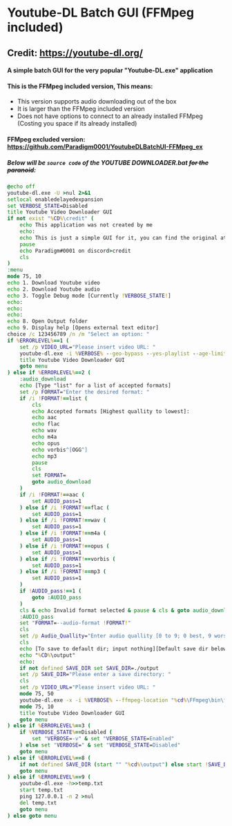 # **Youtube-DL Batch GUI (FFMpeg included)**
## Credit: https://youtube-dl.org/
#### A simple batch GUI for the very popular "Youtube-DL.exe" application
#### This is the FFMpeg included version, This means:
- This version supports audio downloading out of the box
- It is larger than the FFMpeg included version
- Does not have options to connect to an already installed FFMpeg (Costing you space if its already installed)
#### FFMpeg excluded version: https://github.com/Paradigm0001/YoutubeDLBatchUI-FFMpeg_ex

##### Below will be ```source code``` of the YOUTUBE DOWNLOADER.bat ~~for the paranoid~~:
```bat
@echo off
youtube-dl.exe -U >nul 2>&1
setlocal enabledelayedexpansion
set VERBOSE_STATE=Disabled
title Youtube Video Downloader GUI
if not exist "%CD%\credit" (
	echo This application was not created by me
	echo:
	echo This is just a simple GUI for it, you can find the original at: https://youtube-dl.org/
	pause
	echo Paradigm#0001 on discord>credit
	cls
)
:menu
mode 75, 10
echo 1. Download Youtube video
echo 2. Download Youtube audio
echo 3. Toggle Debug mode [Currently !VERBOSE_STATE!]       
echo:                                                                                                     
echo:
echo:
echo 8. Open Output folder
echo 9. Display help [Opens external text editor]
choice /c 123456789 /n /m "Select an option: " 
if %ERRORLEVEL%==1 (
	set /p VIDEO_URL="Please insert video URL: "
	youtube-dl.exe -i %VERBOSE% --geo-bypass --yes-playlist --age-limit 25 --console-title !VIDEO_URL!
	title Youtube Video Downloader GUI
	goto menu
) else if %ERRORLEVEL%==2 (
    :audio_download
    echo [Type "list" for a list of accepted formats]
    set /p FORMAT="Enter the desired format: "
    if /i !FORMAT!==list (
    	cls
    	echo Accepted formats [Highest quallity to lowest]:
    	echo aac
    	echo flac
    	echo wav
    	echo m4a
    	echo opus
    	echo vorbis^[OGG^]
    	echo mp3
    	pause
    	cls
    	set FORMAT=
    	goto audio_download
    )
    if /i !FORMAT!==aac (
    	set AUDIO_pass=1
    ) else if /i !FORMAT!==flac (
    	set AUDIO_pass=1
    ) else if /i !FORMAT!==wav (
    	set AUDIO_pass=1
    ) else if /i !FORMAT!==m4a (
    	set AUDIO_pass=1
    ) else if /i !FORMAT!==opus (
    	set AUDIO_pass=1
    ) else if /i !FORMAT!==vorbis (
    	set AUDIO_pass=1
    ) else if /i !FORMAT!==mp3 (
    	set AUDIO_pass=1
    )
    if !AUDIO_pass!==1 (
    	goto :AUDIO_pass
    )
    cls & echo Invalid format selected & pause & cls & goto audio_download
    :AUDIO_pass
    set "FORMAT=--audio-format !FORMAT!"
    cls
    set /p Audio_Quallity="Enter audio quallity [0 to 9; 0 best, 9 worse]: "
    cls
    echo [To save to default dir; input nothing][Default save dir below:]
    echo "%CD%\output"
    echo:
    if not defined SAVE_DIR set SAVE_DIR=./output
    set /p SAVE_DIR="Please enter a save directory: "    
    cls
    set /p VIDEO_URL="Please insert video URL: "
    mode 75, 50
    youtube-dl.exe -x -i %VERBOSE% --ffmpeg-location "%cd%\FFmpeg\bin\ffmpeg.exe" !FORMAT! --audio-quality !Audio_Quallity! -o "!SAVE_DIR!/%%(title)s-%%(id)s.%%(ext)s" --ignore-config --geo-bypass --yes-playlist --age-limit 25 --console-title !VIDEO_URL!
    mode 75, 10
    title Youtube Video Downloader GUI          
    goto menu
) else if %ERRORLEVEL%==3 (
	if %VERBOSE_STATE%==Disabled (
		set "VERBOSE=-v" & set "VERBOSE_STATE=Enabled"
	) else set "VERBOSE=" & set "VERBOSE_STATE=Disabled"
	goto menu
) else if %ERRORLEVEL%==8 (
    if not defined SAVE_DIR (start "" "%cd%\output") else start !SAVE_DIR!
    goto menu
) else if %ERRORLEVEL%==9 (
	youtube-dl.exe -h>>temp.txt
	start temp.txt
	ping 127.0.0.1 -n 2 >nul
	del temp.txt
	goto menu
) else goto menu
```
